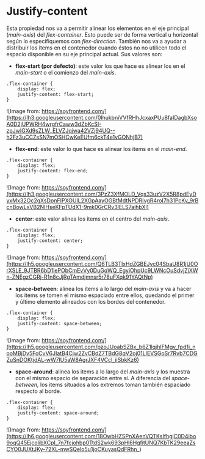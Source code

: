 # Justify-content

Esta propiedad nos va a permitir alinear los elementos en el eje principal \(_main-axis_\) del _flex-container_. Esto puede ser de forma vertical u horizontal según lo especifiquemos con _flex-direction_. También nos va a ayudar a distribuir los items en el contenedor cuando éstos no no utilicen todo el espacio disponible en su eje principal actual. Sus valores son:

* **flex-start \(por defecto\)**: este valor los que hace es alinear los en el _main-start_ o el comienzo del _main-axis_.

```text
.flex-container {
    display: flex;
    justify-content: flex-start;
}
```

![Image from: https://soyfrontend.com/](https://lh3.googleusercontent.com/0lhukbniVVfRHhJcxaxPUu8faIDagbXsoA0D2jUPWRH4wrgfrCaww3dZbKcSI-zpJwIGXd9sZLW_ELVZJqjwa42VZj94UQ--h2Fz3uCCZsSN7mOSHCwKeEUfm6ckT4e1vGONhjB7)

* **flex-end**: este valor lo que hace es alinear los items en el _main-end_.

```text
.flex-container {
    display: flex;
    justify-content: flex-end;
}
```

![Image from: https://soyfrontend.com/](https://lh3.googleusercontent.com/3PzZ3XfMOLD_Vqs33uzV2X5R8pdEyDyxMx32Oc2gXsDpnFIPXOUIL2XGpAayOGBtMdtNPDRIvgR4roI7h31PcKv_9rBcnBowLxVB2NIHseKFpTUdX1-9mk0GrCRv3lELS7aihbXl)

* **center**: este valor alinea los items en el centro del _main-axis_.

```text
.flex-container {
    display: flex;
    justify-content: center;
}
```

![Image from: https://soyfrontend.com/](https://lh5.googleusercontent.com/Q6TLB3TlxHdZGBEJyc04SbaU8R1jU0OrXSLE_9JTBR6bD1lePObCmEvVy0DuGqWQ_EgyiOhpUc9LWNcOuSdvjZjXWn-ZNEgzCGRj-R1n8cJjRgTAmdjmnsr5r78uFXqk91YAQtNp)

* **space-between**: alinea los items a lo largo del _main-axis_ y va a hacer los items se tomen el mismo espaciado entre ellos, quedando el primer y último elemento alineados con los bordes del contenedor.

```text
.flex-container {
    display: flex;
    justify-content: space-between;
}
```

![Image from: https://soyfrontend.com/](https://lh5.googleusercontent.com/pzoJUoabSZBx_b6Z1lqjhIFMgv_fpd1i_nooMBjDv5FoCvV6JIatB4Cjw2ZvCBdZ7TBdG8qV2oj01LIEVSGoSr7Rvb7CDGZuSnDOKtjdAL-wW7lU5aW8AgrJXF4VCcl_iiSbkKz6)

* **space-around**: alinea los items a lo largo del _main-axis_  y los muestra con el mismo espacio de separación entre sí. A diferencia del _space-between,_ los items situados a los extremos toman también espaciado respecto al borde.

```text
.flex-container {
    display: flex;
    justify-content: space-around;
}
```

![Image from: https://soyfrontend.com/](https://lh6.googleusercontent.com/18OwbHZSPnXAenVQTKsIfhgjC0D4ibo9oqQ45EjcolibXCpI_7n7fcjohbp0TtdS2wk693pHl6HgfitUNQ7KbTK29eeaZsCYO0JUXtJKy-72XL-mwSQelo5u1joCKuyasQdFRhn_)

